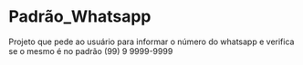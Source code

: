 # Padrão_Whatsapp

Projeto que pede ao usuário para informar o número do whatsapp e verifica
se o mesmo é no padrão (99) 9 9999-9999
